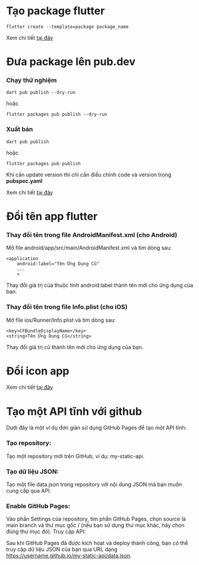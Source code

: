 # Tạo package flutter
```
flutter create --template=package package_name
```
Xem chi tiết [tại đây](https://mobisoftinfotech.com/resources/blog/how-to-create-packages-for-flutter-a-developers-guide/)

# Đưa package lên pub.dev
### Chạy thử nghiệm
```
dart pub publish --dry-run
```
hoặc
```
flutter packages pub publish --dry-run
```
### Xuất bản
```
dart pub publish
```
hoặc
```
flutter packages pub publish
```
Khi cần update version thì chỉ cần điều chỉnh code và version trong **pubspec.yaml**

Xem chi tiết [tại đây](https://viblo.asia/p/flutter-huong-dan-dua-plugin-len-pubdev-LzD5dMjoKjY)

# Đổi tên app flutter
### Thay đổi tên trong file AndroidManifest.xml (cho Android)
Mở file android/app/src/main/AndroidManifest.xml và tìm dòng sau:
```
<application
    android:label="Tên Ứng Dụng Cũ"
    ...
    >
```
Thay đổi giá trị của thuộc tính android:label thành tên mới cho ứng dụng của bạn.
### Thay đổi tên trong file Info.plist (cho iOS)
Mở file ios/Runner/Info.plist và tìm dòng sau:
```
<key>CFBundleDisplayName</key>
<string>Tên Ứng Dụng Cũ</string>
```
Thay đổi giá trị cũ <string> thành tên mới cho ứng dụng của bạn.

# Đổi icon app
Xem chi tiết [tại đây](https://pub.dev/packages/flutter_launcher_icons)

# Tạo một API tĩnh với github
Dưới đây là một ví dụ đơn giản sử dụng GitHub Pages để tạo một API tĩnh:

### Tạo repository:
Tạo một repository mới trên GitHub, ví dụ: my-static-api.

### Tạo dữ liệu JSON:
Tạo một file data.json trong repository với nội dung JSON mà bạn muốn cung cấp qua API.

### Enable GitHub Pages:
Vào phần Settings của repository, tìm phần GitHub Pages, chọn source là main branch và thư mục gốc / (nếu bạn sử dụng thư mục khác, hãy chọn đúng thư mục đó).
Truy cập API:

Sau khi GitHub Pages đã được kích hoạt và deploy thành công, bạn có thể truy cập dữ liệu JSON của bạn qua URL dạng https://username.github.io/my-static-api/data.json.
